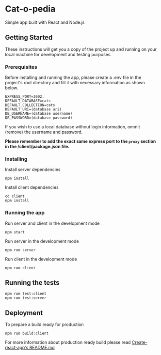 # Cat-o-pedia

Simple app built with React and Node.js

## Getting Started

These instructions will get you a copy of the project up and running on your local machine for development and testing purposes.

### Prerequisites

Before installing and running the app, please create a .env file in the project's root directory and fill it with necessary information as shown below.

```
EXPRESS_PORT=3002,
DEFAULT_DATABASE=cats
DEFAULT_COLLECTION=cats
DEFAULT_URI=(database uri)
DB_USERNAME=(database username)
DB_PASSWORD=(database password)
```

If you wish to use a local database without login information, ommit (remove) the username and password.

**Please remember to add the exact same express port to the `proxy` section in the /client/package.json file.**

### Installing

Install server dependencies

```
npm install
```

Install client dependencies

```
cd client
npm install
```

### Running the app

Run server and client in the development mode

```
npm start
```

Run server in the development mode

```
npm run server
```

Run client in the development mode

```
npm run client
```

## Running the tests

```
npm run test:client
npm run test:server
```

## Deployment

To prepare a build ready for production

```
npm run build:client
```

For more information about production ready build please read [Create-react-app's README.md](/client/README.md)
